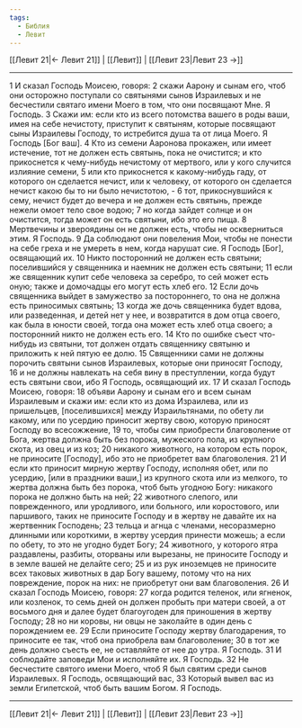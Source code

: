 ```yaml
---
tags:
  - Библия
  - Левит
---
```

[[Левит 21|← Левит 21]] | [[Левит]] | [[Левит 23|Левит 23 →]]

---
1 И сказал Господь Моисею, говоря:
2 скажи Аарону и сынам его, чтоб они осторожно поступали со святынями сынов Израилевых и не бесчестили святаго имени Моего в том, что они посвящают Мне. Я Господь.
3 Скажи им: если кто из всего потомства вашего в роды ваши, имея на себе нечистоту, приступит к святыням, которые посвящают сыны Израилевы Господу, то истребится душа та от лица Моего. Я Господь [Бог ваш].
4 Кто из семени Ааронова прокажен, или имеет истечение, тот не должен есть святынь, пока не очистится; и кто прикоснется к чему-нибудь нечистому от мертвого, или у кого случится излияние семени,
5 или кто прикоснется к какому-нибудь гаду, от которого он сделается нечист, или к человеку, от которого он сделается нечист какою бы то ни было нечистотою, -
6 тот, прикоснувшийся к сему, нечист будет до вечера и не должен есть святынь, прежде нежели омоет тело свое водою;
7 но когда зайдет солнце и он очистится, тогда может он есть святыни, ибо это его пища.
8 Мертвечины и звероядины он не должен есть, чтобы не оскверниться этим. Я Господь.
9 Да соблюдают они повеления Мои, чтобы не понести на себе греха и не умереть в нем, когда нарушат сие. Я Господь [Бог], освящающий их.
10 Никто посторонний не должен есть святыни; поселившийся у священника и наемник не должен есть святыни;
11 если же священник купит себе человека за серебро, то сей может есть оную; также и домочадцы его могут есть хлеб его.
12 Если дочь священника выйдет в замужество за постороннего, то она не должна есть приносимых святынь;
13 когда же дочь священника будет вдова, или разведенная, и детей нет у нее, и возвратится в дом отца своего, как была в юности своей, тогда она может есть хлеб отца своего; а посторонний никто не должен есть его.
14 Кто по ошибке съест что-нибудь из святыни, тот должен отдать священнику святыню и приложить к ней пятую ее долю.
15 Священники сами не должны порочить святыни сынов Израилевых, которые они приносят Господу,
16 и не должны навлекать на себя вину в преступлении, когда будут есть святыни свои, ибо Я Господь, освящающий их.
17 И сказал Господь Моисею, говоря:
18 объяви Аарону и сынам его и всем сынам Израилевым и скажи им: если кто из дома Израилева, или из пришельцев, [поселившихся] между Израильтянами, по обету ли какому, или по усердию приносит жертву свою, которую приносят Господу во всесожжение,
19 то, чтобы сим приобрести благоволение от Бога, жертва должна быть без порока, мужеского пола, из крупного скота, из овец и из коз;
20 никакого животного, на котором есть порок, не приносите [Господу], ибо это не приобретет вам благоволения.
21 И если кто приносит мирную жертву Господу, исполняя обет, или по усердию, [или в праздники ваши,] из крупного скота или из мелкого, то жертва должна быть без порока, чтоб быть угодною Богу: никакого порока не должно быть на ней;
22 животного слепого, или поврежденного, или уродливого, или больного, или коростового, или паршивого, таких не приносите Господу и в жертву не давайте их на жертвенник Господень;
23 тельца и агнца с членами, несоразмерно длинными или короткими, в жертву усердия принести можешь; а если по обету, то это не угодно будет Богу;
24 животного, у которого ятра раздавлены, разбиты, оторваны или вырезаны, не приносите Господу и в земле вашей не делайте сего;
25 и из рук иноземцев не приносите всех таковых животных в дар Богу вашему, потому что на них повреждение, порок на них: не приобретут они вам благоволения.
26 И сказал Господь Моисею, говоря:
27 когда родится теленок, или ягненок, или козленок, то семь дней он должен пробыть при матери своей, а от восьмого дня и далее будет благоугоден для приношения в жертву Господу;
28 но ни коровы, ни овцы не заколайте в один день с порождением ее.
29 Если приносите Господу жертву благодарения, то приносите ее так, чтоб она приобрела вам благоволение;
30 в тот же день должно съесть ее, не оставляйте от нее до утра. Я Господь.
31 И соблюдайте заповеди Мои и исполняйте их. Я Господь.
32 Не бесчестите святого имени Моего, чтоб Я был святим среди сынов Израилевых. Я Господь, освящающий вас,
33 Который вывел вас из земли Египетской, чтоб быть вашим Богом. Я Господь.

---
[[Левит 21|← Левит 21]] | [[Левит]] | [[Левит 23|Левит 23 →]]